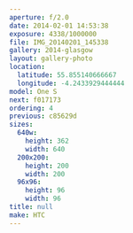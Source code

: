 ```yaml
---
aperture: f/2.0
date: 2014-02-01 14:53:38
exposure: 4338/1000000
file: IMG_20140201_145338
gallery: 2014-glasgow
layout: gallery-photo
location:
  latitude: 55.855140666667
  longitude: -4.2433929444444
model: One S
next: f017173
ordering: 4
previous: c85629d
sizes:
  640w:
    height: 362
    width: 640
  200x200:
    height: 200
    width: 200
  96x96:
    height: 96
    width: 96
title: null
make: HTC
---
```


